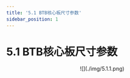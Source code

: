 ```yaml
---
title: '5.1 BTB核心板尺寸参数'
sidebar_position: 1
---
```


# 5.1 BTB核心板尺寸参数

<center>
![](./img/5.1.1.png)
</center>













